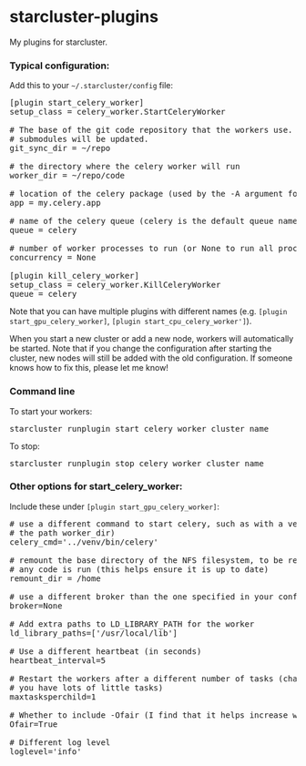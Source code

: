 starcluster-plugins
===================

My plugins for starcluster.

### Typical configuration:
Add this to your `~/.starcluster/config` file:
<pre>
[plugin start_celery_worker]
setup_class = celery_worker.StartCeleryWorker

# The base of the git code repository that the workers use.  The repo and all
# submodules will be updated.
git_sync_dir = ~/repo

# the directory where the celery worker will run
worker_dir = ~/repo/code

# location of the celery package (used by the -A argument for celery)
app = my.celery.app

# name of the celery queue (celery is the default queue name)
queue = celery

# number of worker processes to run (or None to run all processes)
concurrency = None

[plugin kill_celery_worker]
setup_class = celery_worker.KillCeleryWorker
queue = celery
</pre>

Note that you can have multiple plugins with different names (e.g.
`[plugin start_gpu_celery_worker]`, `[plugin start_cpu_celery_worker']`).

When you start a new cluster or add a new node, workers will automatically be
started.  Note that if you change the configuration after starting the cluster,
new nodes will still be added with the old configuration.  If someone knows how
to fix this, please let me know!

### Command line
To start your workers:
<pre>
starcluster runplugin start_celery_worker cluster_name
</pre>
To stop:
<pre>
starcluster runplugin stop_celery_worker cluster_name
</pre>


### Other options for start_celery_worker:
Include these under `[plugin start_gpu_celery_worker]`:
<pre>
# use a different command to start celery, such as with a venv (with respect to
# the path worker_dir)
celery_cmd='../venv/bin/celery'

# remount the base directory of the NFS filesystem, to be remounted before
# any code is run (this helps ensure it is up to date)
remount_dir = /home

# use a different broker than the one specified in your config
broker=None

# Add extra paths to LD_LIBRARY_PATH for the worker
ld_library_paths=['/usr/local/lib']

# Use a different heartbeat (in seconds)
heartbeat_interval=5

# Restart the workers after a different number of tasks (change to be higher if
# you have lots of little tasks)
maxtasksperchild=1

# Whether to include -Ofair (I find that it helps increase worker utilization).
Ofair=True

# Different log level
loglevel='info'
</pre>
